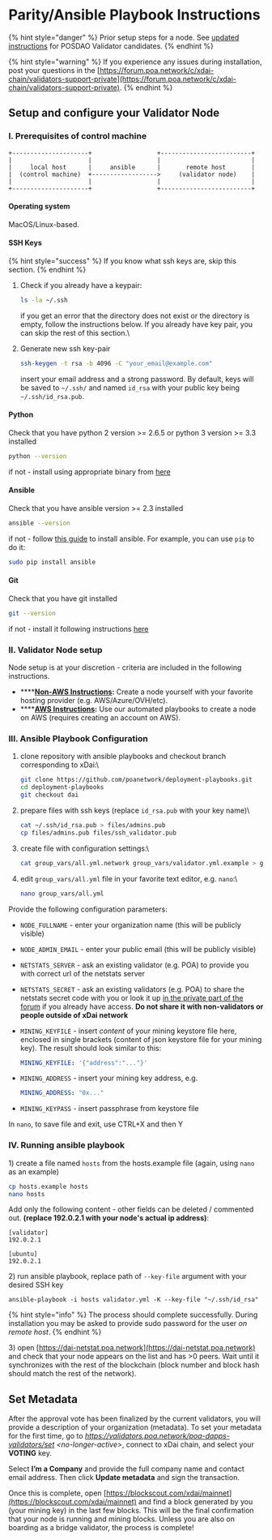# Parity/Ansible Playbook Instructions

{% hint style="danger" %}
Prior setup steps for a node. See [updated instructions](../../../new-validator-process-flow/) for POSDAO Validator candidates.
{% endhint %}

{% hint style="warning" %}
If you experience any issues during installation, post your questions in the [https://forum.poa.network/c/xdai-chain/validators-support-private](https://forum.poa.network/c/xdai-chain/validators-support-private).
{% endhint %}

## Setup and configure your Validator Node

### I. Prerequisites of control machine

```
+---------------------+                  +-------------------------+
|                     |                  |                         |
|     local host      |     ansible      |       remote host       |   
|  (control machine)  +------------------>     (validator node)    |
|                     |                  |                         |
+---------------------+                  +-------------------------+
```

#### **Operating system**

MacOS/Linux-based.

#### **SSH Keys**

{% hint style="success" %}
If you know what ssh keys are, skip this section.
{% endhint %}

1.  Check if you already have a keypair:

    ```bash
    ls -la ~/.ssh
    ```

    if you get an error that the directory does not exist or the directory is empty, follow the instructions below. If you already have key pair, you can skip the rest of this section.\

2.  Generate new ssh key-pair

    ```bash
    ssh-keygen -t rsa -b 4096 -C "your_email@example.com"
    ```

    insert your email address and a strong password. By default, keys will be saved to `~/.ssh/` and named `id_rsa` with your public key being `~/.ssh/id_rsa.pub`.

#### **Python**

Check that you have python 2 version >= 2.6.5 or python 3 version >= 3.3 installed

```bash
python --version
```

if not - install using appropriate binary from [here](https://www.python.org/downloads/)

#### **Ansible**

Check that you have ansible version >= 2.3 installed

```bash
ansible --version
```

if not - follow [this guide](http://docs.ansible.com/ansible/latest/intro\_installation.html) to install ansible. For example, you can use `pip` to do it:

```bash
sudo pip install ansible
```

#### **Git**

Check that you have git installed

```bash
git --version
```

if not - install it following instructions [here](https://git-scm.com/book/en/v2/Getting-Started-Installing-Git)

### II. Validator Node setup

Node setup is at your discretion - criteria are included in the following instructions.

* ****[**Non-AWS Instructions**](../manual-deployment.md)**:** Create a node yourself with your favorite hosting provider (e.g. AWS/Azure/OVH/etc).&#x20;
* ****[**AWS Instructions**](aws-node-deployment-using-playbooks.md)**:** Use our automated playbooks to create a node on AWS (requires creating an account on AWS).&#x20;

### III. Ansible Playbook Configuration

1.  clone repository with ansible playbooks and checkout branch corresponding to xDai:\


    ```bash
    git clone https://github.com/poanetwork/deployment-playbooks.git
    cd deployment-playbooks
    git checkout dai
    ```
2.  prepare files with ssh keys (replace `id_rsa.pub` with your key name)\


    ```bash
    cat ~/.ssh/id_rsa.pub > files/admins.pub
    cp files/admins.pub files/ssh_validator.pub
    ```
3.  create file with configuration settings:\


    ```bash
    cat group_vars/all.yml.network group_vars/validator.yml.example > group_vars/all.yml
    ```
4.  edit `group_vars/all.yml` file in your favorite text editor, e.g. `nano`:\


    ```bash
    nano group_vars/all.yml
    ```

Provide the following configuration parameters:

* `NODE_FULLNAME` - enter your organization name (this will be publicly visible)
* `NODE_ADMIN_EMAIL` - enter your public email (this will be publicly visible)
* `NETSTATS_SERVER` - ask an existing validator (e.g. POA) to provide you with correct url of the netstats server&#x20;
* `NETSTATS_SECRET` - ask an existing validators (e.g. POA) to share the netstats secret code with you or look it up [in the private part of the forum](https://forum.poa.network/t/netstats-server-info/2781) if you already have access. **Do not share it with non-validators or people outside of xDai network**
*   `MINING_KEYFILE` - insert _content_ of your mining keystore file here, enclosed in single brackets (content of json keystore file for your mining key). The result should look similar to this:

    ```yaml
    MINING_KEYFILE: '{"address":"..."}'
    ```
*   `MINING_ADDRESS` - insert your mining key address, e.g.

    ```yaml
    MINING_ADDRESS: "0x..."
    ```
* `MINING_KEYPASS` - insert passphrase from keystore file

In `nano`, to save file and exit, use CTRL+X and then Y

### IV. Running ansible playbook

1\) create a file named `hosts`  from the hosts.example file (again, using `nano` as an example)

```bash
cp hosts.example hosts
nano hosts
```

Add only the following content - other fields can be deleted / commented out.  **(replace 192.0.2.1 with your node's actual ip address)**:

```
[validator]
192.0.2.1

[ubuntu]
192.0.2.1 
```

2\)  run ansible playbook, replace path of `--key-file` argument with your desired SSH key

```
ansible-playbook -i hosts validator.yml -K --key-file "~/.ssh/id_rsa"
```

{% hint style="info" %}
The process should complete successfully. During installation you may be asked to provide sudo password for the user _on remote host_.
{% endhint %}

3\) open [https://dai-netstat.poa.network](https://dai-netstat.poa.network) and check that your node appears on the list and has >0 peers. Wait until it synchronizes with the rest of the blockchain (block number and block hash should match the rest of the network).

## Set Metadata

After the approval vote has been finalized by the current validators, you will provide a description of your organization (metadata). To set your metadata for the first time, go to _https://validators.poa.network/poa-dapps-validators/set \<no-longer-active>_, connect to xDai chain, and select your **VOTING** key.&#x20;

Select **I’m a Company** and provide the full company name and contact email address. Then click **Update metadata** and sign the transaction.

Once this is complete, open [https://blockscout.com/xdai/mainnet](https://blockscout.com/xdai/mainnet) and find a block generated by you (your mining key) in the last few blocks. This will be the final confirmation that your node is running and mining blocks. Unless you are also on boarding as a bridge validator, the process is complete!
